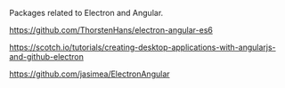 
Packages related to Electron and Angular.

https://github.com/ThorstenHans/electron-angular-es6

https://scotch.io/tutorials/creating-desktop-applications-with-angularjs-and-github-electron

https://github.com/jasimea/ElectronAngular
